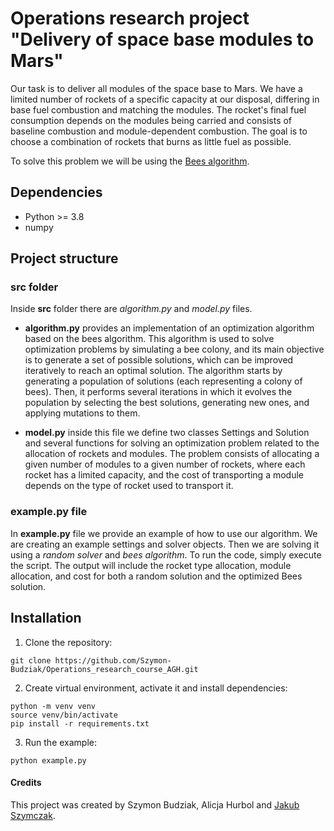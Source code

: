 # Operations research project "Delivery of space base modules to Mars"

Our task is to deliver all modules of the space base to Mars. We have a limited number of rockets of a specific capacity
at our disposal, differing in base fuel combustion and matching the modules. The rocket's final fuel consumption depends
on the modules being carried and consists of baseline combustion and module-dependent combustion. The goal is to choose
a combination of rockets that burns as little fuel as possible.

To solve this problem we will be using the [Bees algorithm](https://en.wikipedia.org/wiki/Bees_algorithm).

## Dependencies

- Python >= 3.8
- numpy

## Project structure

### src folder

Inside **src** folder there are *algorithm.py* and *model.py* files.

- **algorithm.py** provides an implementation of an optimization algorithm based on the bees algorithm. This algorithm
  is used to solve optimization problems by simulating a bee colony, and its main objective is to generate a set of
  possible solutions, which can be improved iteratively to reach an optimal solution. The algorithm starts by generating
  a population of solutions (each representing a colony of bees). Then, it performs several iterations in which it
  evolves the population by selecting the best solutions, generating new ones, and applying mutations to them.


- **model.py** inside this file we define two classes Settings and Solution and several functions for solving an
  optimization problem related to the allocation of rockets and modules. The problem consists of allocating a given
  number of modules to a given number of rockets, where each rocket has a limited capacity, and the cost of transporting
  a module depends on the type of rocket used to transport it.

### example.py file

In **example.py** file we provide an example of how to use our algorithm. We are creating an example settings and solver
objects. Then we are solving it using a *random solver* and *bees algorithm*. To run the code, simply execute the
script. The output will include the rocket type allocation, module allocation, and cost for both a random solution and
the optimized Bees solution.

## Installation

1. Clone the repository:

```shell
git clone https://github.com/Szymon-Budziak/Operations_research_course_AGH.git
```

2. Create virtual environment, activate it and install dependencies:

```shell
python -m venv venv
source venv/bin/activate
pip install -r requirements.txt
```

3. Run the example:

```shell
python example.py
```

#### Credits

This project was created by Szymon Budziak, Alicja Hurbol and [Jakub Szymczak](https://github.com/SzymczakJ).